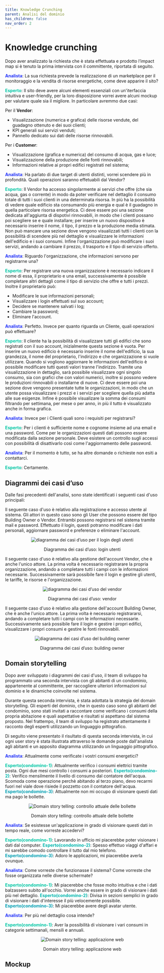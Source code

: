 ```yaml
---
title: Knowledge Crunching
parent: Analisi del dominio
has_children: false
nav_order: 2
---
```


# Knowledge crunching

Dopo aver analizzato la richiesta che è stata effettuata e prodotto l’impact map si è tenuto la prima intervista con il committente, riportata di seguito.

<span style="color: #2332f9">**Analista**</span>: La sua richiesta prevede la realizzazione di un marketplace per il monitoraggio e la vendita di risorse energetiche, come deve apparire il sito?

<span style="color: #00C5A3">**Esperto**</span>: Il sito deve avere alcuni elementi essenziali con un'iterfaccia intuitiva e user-friendly, per la loro disposizione vorrei avere alcuni mockup per valutare quale sia il migliore. In particolare avremmo due casi:

Per il **Vendor**:

- Visualizzazione (numerica e grafica) delle risorse vendute, del guadagno ottenuto e dei suoi clienti;
- KPI generali sui servizi venduti;
- Pannello dedicato sui dati delle risorse rinnovabili.

Per i **Customer**:

- Visualizzazione (grafica e numerica) del consumo di acqua, gas e luce;
- Visualizzazione della produzione delle fonti rinnovabili;
- Informazioni relative ai propri edifici registrati nel sistema;

<span style="color: #2332f9">**Analista**</span>: Ha parlato di due target di utenti distinti, vorrei scendere più in profondità. Quali operazioni saranno effetuabili dal Vendor?

<span style="color: #00C5A3">**Esperto**</span>: Il Vendor ha accesso singolarmente ai servizi che offre (che sia acqua, gas o corrente) in modo da poter verificare nel dettaglio il consumo totale di tutti i suoi clienti in una determinata risorsa. In più ha la possibilità di vedere quale edificio sta consumando più energia e qual è il guadagno in quella particolare risorsa energetica. 
Ci deve essere poi una sezione dedicata all'aggiunta di dispotivi rinnovabili, in modo che i clienti possano poi scegliere se e quale installare; per inserire un nuovo dispositivo è necessario inserire il nome, il tipo, il prezzo e la produzione media stimata.
Non può mancare una sezione dove vengono visualizzati tutti i clienti con la possibilità di scendere più nel dettaglio e visualizzare le informazioni dell'edificio e i suoi consumi.
Infine l'organizzazione può modificare i suoi servizi, andando a cambiare il prezzo, il trasporto e il tipo di servizio offerto.

<span style="color: #2332f9">**Analista**</span>: Riguardo l'organizzazione, che informazioni servono per registrarne una?

<span style="color: #00C5A3">**Esperto**</span>: Per registrare una nuova organizzazione è necessario indicare il nome di essa, il proprietario e una email, successivamente è possibile completare altri dettagli come il tipo di servizio che offre e tutti i prezzi. Inoltre il proprietario può:

- Modificare le sue informazioni personali;
- Visualizzare i login effettuati sul suo account;
- Decidere se mantenere salvati i log;
- Cambiare la password;
- Eliminare l'account.

<span style="color: #2332f9">**Analista**</span>: Perfetto. Invece per quanto riguarda un Cliente, quali operazioni può effettuare?

<span style="color: #00C5A3">**Esperto**</span>: Il cliente ha la possibilità di visualizzare tutti gli edifici che sono registrati con il suo account, inizialmente questa sezione è vuota. Per inserire un nuovo edificio è necessario inserire il nome dell'edificio, la sua grandezza, il nome del proprietario, l'indirizzo e che organizzazione si vuole utilizzare. Quando si vogliono aggiornare le informazioni dell'edificio è possibile modificare tutti questi valori tranne l'indirizzo. Tramite una visualizzazione in dettaglio, sarà possibile visualizzare ogni singolo consumo, sia con grafici che con valori numerici, inoltre si possono vedere le produzioni rinnovabili o installarne di nuove.
Ci deve essere poi una sezione dove vengono presentate tutte le organizzazioni, in modo che un utente possa visualizzare i prezzi e i servizi per scegliere quella più adatta alle sue esigenze.
Infine è possibile visualizare la somma dei consumi filtrando per settimana, per mese o per anno, in più il tutto è visualizzato anche in forma grafica.

<span style="color: #2332f9">**Analista**</span>: Invece per i Clienti quali sono i requisiti per registrarsi?

<span style="color: #00C5A3">**Esperto**</span>: Per i clienti è sufficiente nome e cognome insieme ad una email e una password. Come per le organizzazioni questi dati possono essere modificata dalla sezione personale. Deve esistere un controllo sugli accessi con possibilità di disattivarlo così come l'aggiornamento delle password.

<span style="color: #2332f9">**Analista**</span>: Per il momento è tutto, se ha altre domande o richieste non esiti a contattarci.

<span style="color: #00C5A3">**Esperto**</span>: Certamente.


## Diagrammi dei casi d’uso

Dalle fasi precedenti dell'analisi, sono state identificati i seguenti casi d'uso principali:

Il seguente caso d'uso è relativo alla registrazione e accesso utente al sistema.
Gli attori in questo caso sono gli User che possono essere del tipo Building Owner o Vendor.
Entrambi possono registrarsi nel sistema tramite mail e password. Effettuato il login, questi potranno modificare i dati personali, aggiornare password e preferenze o eliminare l'account.

<div align="center">
<img src="img/usersCase.png" alt="
diagramma dei casi d’uso per il login degli utenti" >
<p align="center" id="fig1">Diagramma dei casi d’uso: login utenti</p>
</div>

Il seguente caso d'uso è relativo alla gestione dell'account Vendor, che è anche l'unico attore.
La prima volta è necessario registrarare la propria organizzazione, andando a completare tutti i campi con le informazioni necessarie. Successivamente sarà possibile fare il login e gestire gli utenti, le tariffe, le risorse e l'organizzazione.

<div align="center">
<img src="img/vendorCase.png" alt="
diagramma dei casi d’uso del vendor" >
<p align="center" id="fig2">Diagramma dei casi d’uso: vendor</p>
</div>

Il seguente caso d'uso è relativo alla gestione dell'account Building Owner, che è anche l'unico attore.
La prima volta è necessario registrararsi, andando a completare tutti i campi con le informazioni necessarie. Successivamente sarà possibile fare il login e gestire i propri edifici, visualizzare i propri consumi e gestire le fonti rinnovabili.


<div align="center">
<img src="img/customerCase.png" alt="
diagramma dei casi d’uso del building owner" >
<p align="center" id="fig3">Diagramma dei casi d’uso: building owner</p>
</div>

## Domain storytelling
Dopo aver sviluppato i diagrammi dei casi d'uso, il team di sviluppo ha programmato una seconda intervista con gli abitanti di un condominio, appartenente al committente, per raccogliere ulteriori informazioni sul dominio e le dinamiche coinvolte nel sistema.

Durante questa seconda intervista, è stata adottata la strategia del domain storytelling. Gli esperti del dominio, che in questo caso sono gli abitanti del condominio, sono stati invitati a raccontare come verificano i consumi della propria abitazione e quali aspettative e risultati si aspettano dal sistema proposto. Nel frattempo, il team di sviluppo ha registrato attentamente il racconto degli esperti utilizzando un linguaggio pittografico.

Di seguito viene presentato il risultato di questa seconda intervista, in cui ogni user story è stata illustrata attraverso le domande poste dall'analista agli abitanti e un apposito diagramma utilizzando un linguaggio pittografico.


<span style="color: #2332f9">**Analista**</span>: Attualmente come verificate i vostri consumi energetici?

<span style="color: #00C5A3">**Esperto(condomino-1)**</span>: Attualmente verifico i consumi elettrici tramite posta. Ogni due mesi controllo i consumi a posteriori.
<span style="color: #00B6AD">**Esperto(condomino-2)**</span>: Verifico mensilmente il livello di consumo dal contatore dell'acqua. Scomoda come operazione perchè abitando al terzo piano, devo recarmi fuori nel viale dove risiede il pozzetto con il contatore dell'acqua.
<span style="color: #009EB1">**Esperto(condomino-3)**</span>: Attualmente non mi occupo di visionare questi dati ma pago le bollette.


<div align="center">
<img src="img/analisi1.png" alt="Domain story telling: controllo attuale delle bollette" >
<p align="center" id="fig3">Domain story telling: controllo attuale delle bollette</p>
</div>

<span style="color: #2332f9">**Analista**</span>: Se esistesse un'applicazione in grado di visionare questi dati in tempo reale, come vorreste accedervi?

<span style="color: #00C5A3">**Esperto(condomino-1)**</span>: Lavorando in ufficio mi piacerebbe poter visionare i dati dal computer.
<span style="color: #00B6AD">**Esperto(condomino-2)**</span>: Spesso effettuo viaggi d'affari e mi sarebbe comodo controllare il tutto dal mio telefono.
<span style="color: #009EB1">**Esperto(condomino-3)**</span>: Adoro le applicazioni, mi piacerebbe averla ovunque.

<span style="color: #2332f9">**Analista**</span>: Come vorreste che funzionasse il sistema? Come vorreste che fosse organizzata nelle diverse schermate?

<span style="color: #00C5A3">**Esperto(condomino-1)**</span>: Mi piacerebbe che fosse molto intuitiva e che i dati balzassero subito all'occhio. Vorrei anche essere in grado di visionare i dati più nel dettaglio.
<span style="color: #00B6AD">**Esperto(condomino-2)**</span>: Divisa in sezioni semplici in grado di visionare i dati d'interesse il più velocemente possibile. 
<span style="color: #009EB1">**Esperto(condomino-3)**</span>: Mi piacerebbe avere degli avatar utente. 

<span style="color: #2332f9">**Analista**</span>: Per più nel dettaglio cosa intende?

<span style="color: #00C5A3">**Esperto(condomino-1)**</span>: Aver la possibilità di visionare i vari consumi in categorie settimanali, mensili e annuali.


<div align="center">
<img src="img/analisi2.png" alt="Domain story telling: applicazione web" >
<p align="center" id="fig3">Domain story telling: applicazione web</p>
</div>






## Mockup


